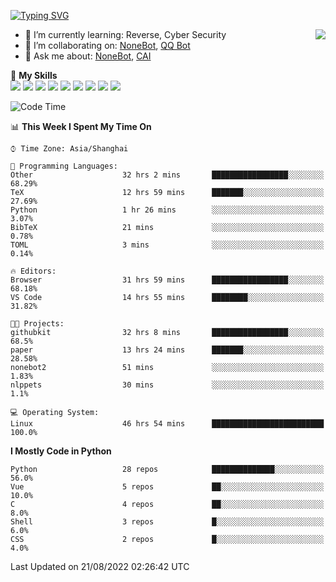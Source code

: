 [![Typing SVG](https://readme-typing-svg.herokuapp.com?size=25&duration=2500&color=8C43EA&vCenter=true&width=200&height=40&lines=Hi+there+%F0%9F%91%8B%F0%9F%8F%BB;I'm+yanyongyu)](https://git.io/typing-svg)

<a href="#">
  <img align="right" src="https://github-readme-stats.vercel.app/api?username=yanyongyu&count_private=true&show_icons=true&bg_color=15,f2f7fd,E0EAFC" />
</a>

- 🌱 I’m currently learning: Reverse, Cyber Security
- 👯 I’m collaborating on: [NoneBot](https://github.com/nonebot), [QQ Bot](https://github.com/Mrs4s/go-cqhttp)
- 💬 Ask me about: [NoneBot](https://github.com/nonebot), [CAI](https://github.com/cscs181/CAI)

🌟 **My Skills**  
![](https://img.shields.io/badge/-Python-3e74a2?style=flat-square&logo=Python&logoColor=fff)
![](https://img.shields.io/badge/-Node.js-339933?style=flat-square&logo=Node.js&logoColor=fff)
![](https://img.shields.io/badge/-Vue-4fc08d?style=flat-square&logo=Vue.js&logoColor=fff)
![](https://img.shields.io/badge/-React-2d98ce?style=flat-square&logo=React&logoColor=fff)
![](https://img.shields.io/badge/-Docker-2496ED?style=flat-square&logo=Docker&logoColor=fff)
![](https://img.shields.io/badge/-Linux-000000?style=flat-square&logo=Linux&logoColor=fff)
![](https://img.shields.io/badge/-MySQL-4479A1?style=flat-square&logo=MySQL&logoColor=fff)
![](https://img.shields.io/badge/-Redis-DC382D?style=flat-square&logo=Redis&logoColor=fff)
![](https://img.shields.io/badge/-MongoDB-47A248?style=flat-square&logo=MongoDB&logoColor=fff)

<!--START_SECTION:waka-->
![Code Time](http://img.shields.io/badge/Code%20Time-2%2C662%20hrs%208%20mins-blue)

📊 **This Week I Spent My Time On** 

```text
⌚︎ Time Zone: Asia/Shanghai

💬 Programming Languages: 
Other                    32 hrs 2 mins       █████████████████░░░░░░░░   68.29% 
TeX                      12 hrs 59 mins      ███████░░░░░░░░░░░░░░░░░░   27.69% 
Python                   1 hr 26 mins        ░░░░░░░░░░░░░░░░░░░░░░░░░   3.07% 
BibTeX                   21 mins             ░░░░░░░░░░░░░░░░░░░░░░░░░   0.78% 
TOML                     3 mins              ░░░░░░░░░░░░░░░░░░░░░░░░░   0.14%

🔥 Editors: 
Browser                  31 hrs 59 mins      █████████████████░░░░░░░░   68.18% 
VS Code                  14 hrs 55 mins      ████████░░░░░░░░░░░░░░░░░   31.82%

🐱‍💻 Projects: 
githubkit                32 hrs 8 mins       █████████████████░░░░░░░░   68.5% 
paper                    13 hrs 24 mins      ███████░░░░░░░░░░░░░░░░░░   28.58% 
nonebot2                 51 mins             ░░░░░░░░░░░░░░░░░░░░░░░░░   1.83% 
nlppets                  30 mins             ░░░░░░░░░░░░░░░░░░░░░░░░░   1.1%

💻 Operating System: 
Linux                    46 hrs 54 mins      █████████████████████████   100.0%

```

**I Mostly Code in Python** 

```text
Python                   28 repos            ██████████████░░░░░░░░░░░   56.0% 
Vue                      5 repos             ██░░░░░░░░░░░░░░░░░░░░░░░   10.0% 
C                        4 repos             ██░░░░░░░░░░░░░░░░░░░░░░░   8.0% 
Shell                    3 repos             █░░░░░░░░░░░░░░░░░░░░░░░░   6.0% 
CSS                      2 repos             █░░░░░░░░░░░░░░░░░░░░░░░░   4.0%

```



 Last Updated on 21/08/2022 02:26:42 UTC
<!--END_SECTION:waka-->
